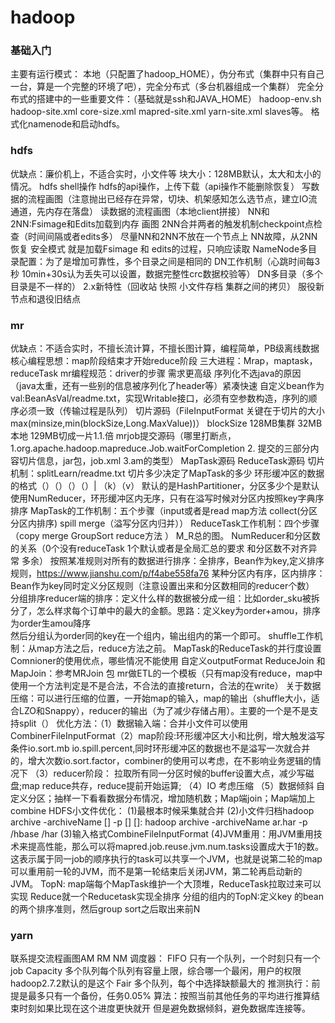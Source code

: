 # hadoop
### 基础入门
主要有运行模式：
本地（只配置了hadoop_HOME），伪分布式（集群中只有自己一台，算是一个完整的环境了吧），完全分布式（多台机器组成一个集群）
完全分布式的搭建中的一些重要文件：（基础就是ssh和JAVA_HOME）
hadoop-env.sh hadoop-site.xml
core-size.xml
mapred-site.xml
yarn-site.xml
slaves等。
格式化namenode和启动hdfs。
### hdfs 
优缺点：廉价机上，不适合实时，小文件等
块大小：128MB默认，太大和太小的情况。
hdfs shell操作
hdfs的api操作，上传下载（api操作不能删除恢复）
写数据的流程画图（注意抛出已经存在异常，切块、机架感知怎么选节点，建立IO流通道，先内存在落盘）
读数据的流程画图（本地client拼接）
NN和2NN:Fsimage和Edits加载到内存 画图
2NN合并两者的触发机制checkpoint点检查（时间间隔或者edits多） 尽量NN和2NN不放在一个节点上
NN故障，从2NN恢复
安全模式 就是加载Fsimage 和 edits的过程，只响应读取
NameNode多目录配置：为了是增加可靠性，多个目录之间是相同的
DN工作机制（心跳时间每3秒 10min+30s认为丢失可以设置，数据完整性crc数据校验等）
DN多目录（多个目录是不一样的）
2.x新特性（回收站 快照 小文件存档 集群之间的拷贝）
服役新节点和退役旧结点
### mr
优缺点：不适合实时，不擅长流计算，不擅长图计算，编程简单，PB级离线数据
核心编程思想：map阶段结束才开始reduce阶段
三大进程：Mrap，maptask，reduceTask
mr编程规范：driver的步骤
需求更高级
序列化不选java的原因（java太重，还有一些别的信息被序列化了header等）紧凑快速
自定义bean作为val:BeanAsVal/readme.txt，实现Writable接口，必须有空参数构造，序列的顺序必须一致（传输过程是队列）
切片源码（FileInputFormat 关键在于切片的大小max(minsize,min(blockSize,Long.MaxValue))） blockSize 128MB集群 32MB本地 129MB切成一片1.1.倍
mrjob提交源码（哪里打断点，1.org.apache.hadoop.mapreduce.Job.waitForCompletion 2.
提交的三部分内容切片信息，jar包，job.xml 3.am的类型）
MapTask源码
ReduceTask源码
切片机制：splitLearn/readme.txt 切片多少决定了MapTask的多少
环形缓冲区的数据的格式（）（）（）（）| （k）（v） 默认的是HashPartitioner，分区多少个是默认使用NumReducer，环形缓冲区内无序，只有在溢写时候对分区内按照key字典序排序
MapTask的工作机制：五个步骤（input或者是read map方法 collect(分区 分区内排序) spill merge（溢写分区内归并））
ReduceTask工作机制：四个步骤（copy merge GroupSort reduce方法 ）
M_R总的图。
NumReducer和分区数的关系（0个没有reduceTask 1个默认或者是全局汇总的要求 和分区数不对齐异常 多余）
按照某准规则对所有的数据进行排序：全排序，Bean作为key,定义排序规则，https://www.jianshu.com/p/f4abe558fa76
某种分区内有序，区内排序：Bean作为key同时定义分区规则（注意设置出来和分区数相同的reducer个数）
分组排序reducer端的排序：定义什么样的数据被分成一组：比如order_sku被拆分了，怎么样求每个订单中的最大的金额。思路：定义key为order+amou，排序为order生amou降序   
        然后分组认为order同的key在一个组内，输出组内的第一个即可。
shuffle工作机制：从map方法之后，reduce方法之前。
MapTask的ReduceTask的并行度设置
Comnioner的使用优点，哪些情况不能使用
自定义outputFormat
ReduceJoin 和 MapJoin：参考MRJoin 包
mr做ETL的一个模板（只有map没有reduce，map中使用一个方法判定是不是合法，不合法的直接return，合法的在write）
关于数据压缩：可以进行压缩的位置，一开始map的输入，map的输出（shuffle大小，适合LZO和Snappy），reducer的输出（为了减少存储占用）。主要的一个是不是支持split（）
优化方法：（1）数据输入端：合并小文件可以使用CombinerFileInputFormat（2）map阶段:环形缓冲区大小和比例，增大触发溢写条件io.sort.mb
 io.spill.percent,同时环形缓冲区的数据也不是溢写一次就合并的，增大次数io.sort.factor，combiner的使用可以考虑，在不影响业务逻辑的情况下
 （3）reducer阶段： 拉取所有同一分区时候的buffer设置大点，减少写磁盘;map reduce共存，reduce提前开始运算;
 （4）IO 考虑压缩
 （5）数据倾斜 自定义分区；抽样一下看看数据分布情况，增加随机数；Map端join；Map端加上combine
 HDFS小文件优化：
    (1)最根本时候采集就合并
    (2)小文件归档hadoop archive -archiveName [] -p [] []:
    hadoop archive -archiveName ar.har -p /hbase /har
    (3)输入格式CombineFileInputFormat
    (4)JVM重用：用JVM重用技术来提高性能，那么可以将mapred.job.reuse.jvm.num.tasks设置成大于1的数。这表示属于同一job的顺序执行的task可以共享一个JVM，也就是说第二轮的map可以重用前一轮的JVM，而不是第一轮结束后关闭JVM，第二轮再启动新的JVM。
TopN: 
    map端每个MapTask维护一个大顶堆，ReduceTask拉取过来可以实现
    Reduce就一个Reducetask实现全排序
    分组的组内的TopN:定义key 的bean的两个排序准则，然后group sort之后取出来前N
### yarn
联系提交流程画图AM RM NM
调度器：
FIFO 只有一个队列，一个时刻只有一个job
Capacity 多个队列每个队列有容量上限，综合哪一个最闲，用户的权限 hadoop2.7.2默认的是这个
Fair 多个队列，每个中选择缺额最大的
推测执行：前提是最多只有一个备份，任务0.05% 算法：按照当前其他任务的平均进行推算结束时刻如果比现在这个进度更快就开
但是避免数据倾斜，避免数据库连接等。


